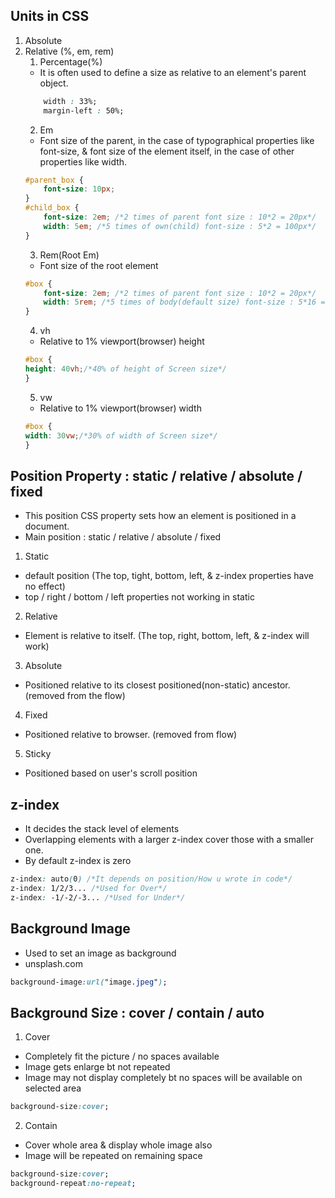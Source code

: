 ## Units in CSS
1. Absolute
2. Relative (%, em, rem)
    1. Percentage(%)
    - It is often used to define a size as relative to an element's parent object.
    ```css
        width : 33%;
        margin-left : 50%;
    ```
    2. Em
    - Font size of the parent, in the case of typographical properties like font-size, & font size of the element itself, in the case of other properties like width.
    ```css
    #parent_box {
        font-size: 10px;
    }
    #child_box {
        font-size: 2em; /*2 times of parent font size : 10*2 = 20px*/
        width: 5em; /*5 times of own(child) font-size : 5*2 = 100px*/
    }
    ```
    3. Rem(Root Em)
    - Font size of the root element
    ```css
    #box {
        font-size: 2em; /*2 times of parent font size : 10*2 = 20px*/
        width: 5rem; /*5 times of body(default size) font-size : 5*16 = 80px*/
    }
    ```
    4. vh
    - Relative to 1% viewport(browser) height
    ```css
    #box {
    height: 40vh;/*40% of height of Screen size*/
    }
    ```
    5. vw
    - Relative to 1% viewport(browser) width
    ```css
    #box {
    width: 30vw;/*30% of width of Screen size*/
    }
    ```
## Position Property : static / relative / absolute / fixed
- This position CSS property sets how an element is positioned in a document.
- Main position : static / relative / absolute / fixed

1. Static
- default position (The top, tight, bottom, left, & z-index properties have no effect)
- top / right / bottom / left properties not working in static

2. Relative
- Element is relative to itself. (The top, right, bottom, left, & z-index will work)

3. Absolute
- Positioned relative to its closest positioned(non-static) ancestor. (removed from the flow)

4. Fixed
- Positioned relative to browser. (removed from flow)

5. Sticky
- Positioned based on user's scroll position

## z-index
- It decides the stack level of elements
- Overlapping elements with a larger z-index cover those with a smaller one.
- By default z-index is zero
```css
z-index: auto(0) /*It depends on position/How u wrote in code*/
z-index: 1/2/3... /*Used for Over*/
z-index: -1/-2/-3... /*Used for Under*/
```

## Background Image
- Used to set an image as background
- unsplash.com
```css
background-image:url("image.jpeg");
```

## Background Size : cover / contain / auto
1. Cover
- Completely fit the picture / no spaces available
- Image gets enlarge bt not repeated
- Image may not display completely bt no spaces will be available on selected area
```css
background-size:cover;
```
2. Contain
- Cover whole area & display whole image also
- Image will be repeated on remaining space
```css
background-size:cover;
background-repeat:no-repeat;
```